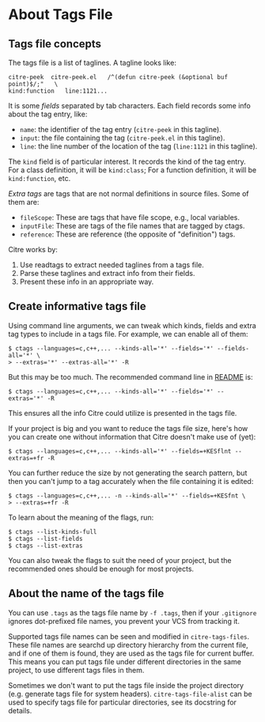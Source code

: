 # About Tags File

## Tags file concepts

The tags file is a list of taglines. A tagline looks like:

```
citre-peek	citre-peek.el	/^(defun citre-peek (&optional buf point)$/;"	\
kind:function	line:1121...
```

It is some *fields* separated by tab characters. Each field records some info
about the tag entry, like:

- `name`: the identifier of the tag entry (`citre-peek` in this tagline).
- `input`: the file containing the tag (`citre-peek.el` in this tagline).
- `line`: the line number of the location of the tag (`line:1121` in this
  tagline).

The `kind` field is of particular interest. It records the kind of the tag
entry. For a class definition, it will be `kind:class`; For a function
definition, it will be `kind:function`, etc.

*Extra tags* are tags that are not normal definitions in source files. Some of
them are:

- `fileScope`: These are tags that have file scope, e.g., local variables.
- `inputFile`: These are tags of the file names that are tagged by ctags.
- `reference`: These are reference (the opposite of "definition") tags.

Citre works by:

1. Use readtags to extract needed taglines from a tags file.
2. Parse these taglines and extract info from their fields.
3. Present these info in an appropriate way.

## Create informative tags file

Using command line arguments, we can tweak which kinds, fields and extra tag
types to include in a tags file. For example, we can enable all of them:

```console
$ ctags --languages=c,c++,... --kinds-all='*' --fields='*' --fields-all='*' \
> --extras='*' --extras-all='*' -R
```

But this may be too much. The recommended command line in
[README](../../README.md) is:

```console
$ ctags --languages=c,c++,... --kinds-all='*' --fields='*' --extras='*' -R
```

This ensures all the info Citre could utilize is presented in the tags file.

If your project is big and you want to reduce the tags file size, here's how
you can create one without information that Citre doesn't make use of (yet):

```console
$ ctags --languages=c,c++,... --kinds-all='*' --fields=+KESflnt --extras=+fr -R
```

You can further reduce the size by not generating the search pattern, but then
you can't jump to a tag accurately when the file containing it is edited:

```console
$ ctags --languages=c,c++,... -n --kinds-all='*' --fields=+KESfnt \
> --extras=+fr -R
```

To learn about the meaning of the flags, run:

```console
$ ctags --list-kinds-full
$ ctags --list-fields
$ ctags --list-extras
```

You can also tweak the flags to suit the need of your project, but the
recommended ones should be enough for most projects.

## About the name of the tags file

You can use `.tags` as the tags file name by `-f .tags`, then if your
`.gitignore` ignores dot-prefixed file names, you prevent your VCS from
tracking it.

Supported tags file names can be seen and modified in `citre-tags-files`. These
file names are searchd up directory hierarchy from the current file, and if one
of them is found, they are used as the tags file for current buffer. This means
you can put tags file under different directories in the same project, to use
different tags files in them.

Sometimes we don't want to put the tags file inside the project directory (e.g.
generate tags file for system headers). `citre-tags-file-alist` can be used to
specify tags file for particular directories, see its docstring for details.
